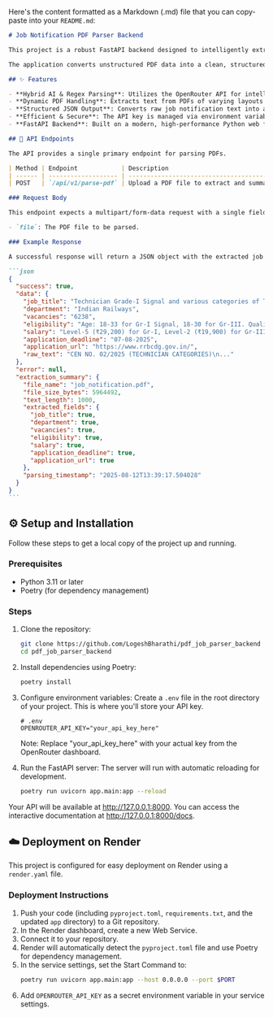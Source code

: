 Here's the content formatted as a Markdown (.md) file that you can copy-paste into your `README.md`:

````markdown
# Job Notification PDF Parser Backend

This project is a robust FastAPI backend designed to intelligently extract and summarize key information from government job notification PDFs. It uses a hybrid parsing approach, combining the power of a generative AI model (OpenRouter) for dynamic content extraction with a regex-based parser as a reliable fallback.

The application converts unstructured PDF data into a clean, structured JSON format, making it easy to integrate with a front-end application or other services.

## ✨ Features

- **Hybrid AI & Regex Parsing**: Utilizes the OpenRouter API for intelligent, context-aware data extraction from complex documents. A robust regex-based parser serves as a reliable fallback.
- **Dynamic PDF Handling**: Extracts text from PDFs of varying layouts and structures using PyMuPDF.
- **Structured JSON Output**: Converts raw job notification text into a predictable JSON object containing fields like job title, salary, and eligibility.
- **Efficient & Secure**: The API key is managed via environment variables (.env file) for security, and the processing handles file uploads efficiently without saving them to disk.
- **FastAPI Backend**: Built on a modern, high-performance Python web framework.

## 🚀 API Endpoints

The API provides a single primary endpoint for parsing PDFs.

| Method | Endpoint            | Description                                             |
| ------ | ------------------- | ------------------------------------------------------- |
| POST   | `/api/v1/parse-pdf` | Upload a PDF file to extract and summarize job details. |

### Request Body

This endpoint expects a multipart/form-data request with a single field:

- `file`: The PDF file to be parsed.

### Example Response

A successful response will return a JSON object with the extracted job data:

```json
{
  "success": true,
  "data": {
    "job_title": "Technician Grade-I Signal and various categories of Technician Grade-III",
    "department": "Indian Railways",
    "vacancies": "6238",
    "eligibility": "Age: 18-33 for Gr-I Signal, 18-30 for Gr-III. Qualifications vary by trade.",
    "salary": "Level-5 (₹29,200) for Gr-I, Level-2 (₹19,900) for Gr-III",
    "application_deadline": "07-08-2025",
    "application_url": "https://www.rrbcdg.gov.in/",
    "raw_text": "CEN NO. 02/2025 (TECHNICIAN CATEGORIES)\n..."
  },
  "error": null,
  "extraction_summary": {
    "file_name": "job_notification.pdf",
    "file_size_bytes": 5964492,
    "text_length": 1000,
    "extracted_fields": {
      "job_title": true,
      "department": true,
      "vacancies": true,
      "eligibility": true,
      "salary": true,
      "application_deadline": true,
      "application_url": true
    },
    "parsing_timestamp": "2025-08-12T13:39:17.504028"
  }
}
```
````

## ⚙️ Setup and Installation

Follow these steps to get a local copy of the project up and running.

### Prerequisites

- Python 3.11 or later
- Poetry (for dependency management)

### Steps

1. Clone the repository:

   ```bash
   git clone https://github.com/LogeshBharathi/pdf_job_parser_backend
   cd pdf_job_parser_backend
   ```

2. Install dependencies using Poetry:

   ```bash
   poetry install
   ```

3. Configure environment variables:
   Create a `.env` file in the root directory of your project. This is where you'll store your API key.

   ```env
   # .env
   OPENROUTER_API_KEY="your_api_key_here"
   ```

   Note: Replace "your_api_key_here" with your actual key from the OpenRouter dashboard.

4. Run the FastAPI server:
   The server will run with automatic reloading for development.
   ```bash
   poetry run uvicorn app.main:app --reload
   ```

Your API will be available at http://127.0.0.1:8000. You can access the interactive documentation at http://127.0.0.1:8000/docs.

## ☁️ Deployment on Render

This project is configured for easy deployment on Render using a `render.yaml` file.

### Deployment Instructions

1. Push your code (including `pyproject.toml`, `requirements.txt`, and the updated `app` directory) to a Git repository.
2. In the Render dashboard, create a new Web Service.
3. Connect it to your repository.
4. Render will automatically detect the `pyproject.toml` file and use Poetry for dependency management.
5. In the service settings, set the Start Command to:
   ```bash
   poetry run uvicorn app.main:app --host 0.0.0.0 --port $PORT
   ```
6. Add `OPENROUTER_API_KEY` as a secret environment variable in your service settings.
